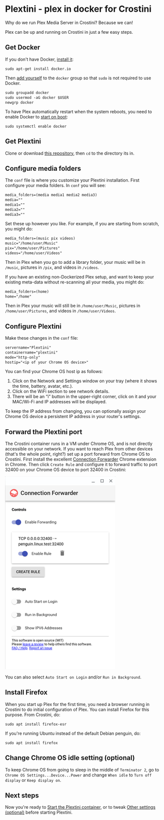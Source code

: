 # Plextini - plex in docker for Crostini
Why do we run Plex Media Server in Crostini?  Because we can!

Plex can be up and running on Crostini in just a few easy steps.

## Get Docker
If you don't have Docker, [install it](https://docs.docker.com/engine/install/):
```
sudo apt-get install docker.io
```

Then [add yourself](https://docs.docker.com/install/linux/linux-postinstall/#manage-docker-as-a-non-root-user) to the `docker` group so that `sudo` is not required to use Docker.
```
sudo groupadd docker
sudo usermod -aG docker $USER
newgrp docker
```

To have Plex automatically restart when the system reboots, you need to enable Docker to [start on boot](https://docs.docker.com/engine/install/linux-postinstall/#configure-docker-to-start-on-boot):
```
sudo systemctl enable docker
```

## Get Plextini

Clone or download [this repository](https://github.com/wpwoodjr/plex-docker), then `cd` to the directory its in.

## Configure media folders
The `conf` file is where you customize your Plextini installation.
First configure your media folders.  In `conf` you will see:
```
media_folders=(media media1 media2 media3)
media=""
media1=""
media2=""
media3=""
```
Set these up however you like.  For example, if you are starting from scratch, you might do:
```
media_folders=(music pix videos)
music="/home/user/Music"
pix="/home/user/Pictures"
videos="/home/user/Videos"
```
Then in Plex when you go to add a library folder, your music will be in `/music`, pictures in `/pix`, and videos in `/videos`.

If you have an existing non-Dockerized Plex setup, and want to keep your existing meta-data without re-scanning all your media, you might do:
```
media_folders=(home)
home="/home"
```
Then in Plex your music will still be in `/home/user/Music`, pictures in `/home/user/Pictures`, and videos in `/home/user/Videos`.

## Configure Plextini
Make these changes in the `conf` file:
```
servername="Plextini"
containername="plextini"
mode="http-only"
hostip="<ip of your Chrome OS device>"
```
You can find your Chrome OS host ip as follows:
1. Click on the Network and Settings window on your tray (where it shows the time, battery, avatar, etc.).
2. Click on the WiFi section to see network details.
3. There will be an “i” button in the upper-right corner, click on it and your MAC/Wi-Fi and IP addresses will be displayed.

To keep the IP address from changing, you can optionally assign your Chrome OS device a persistent IP address in your router's settings.

## Forward the Plextini port
The Crostini container runs in a VM under Chrome OS, and is not directly accessible on your network. If you want to reach Plex from other devices (that's the whole point, right?) set up a port forward from Chrome OS to Crostini.  First install the excellent [Connection Forwarder](https://chrome.google.com/webstore/detail/connection-forwarder/ahaijnonphgkgnkbklchdhclailflinn?hl=en-US) Chrome extension in Chrome.  Then click `Create Rule` and configure it to forward traffic to port 32400 on your Chrome OS device to port 32400 in Crostini:

![Crostini port forwarding](https://github.com/wpwoodjr/plex-docker/blob/master/crostini-port-forward.png)

You can also select `Auto Start on Login` and/or `Run in Background`.

## Install Firefox
When you start up Plex for the first time, you need a browser running in Crostini to do initial configuration of Plex. You can install Firefox for this purpose.  From Crostini, do:
```
sudo apt install firefox-esr
```
If you're running Ubuntu instead of the default Debian penguin, do:
```
sudo apt install firefox
```

## Change Chrome OS idle setting (optional)
To keep Chrome OS from going to sleep in the middle of `Terminator 2`, go to `Chrome OS Settings...Device...Power` and change `When idle` to `Turn off display` or `Keep display on`.

## Next steps
Now you're ready to [Start the Plextini container](https://github.com/wpwoodjr/plex-docker#starting-the-plex-container), or to tweak [Other settings (optional)](https://github.com/wpwoodjr/plex-docker#other-settings-optional) before starting Plextini.
